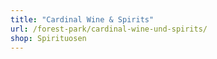 ```yaml
---
title: "Cardinal Wine & Spirits"
url: /forest-park/cardinal-wine-und-spirits/
shop: Spirituosen
---
```


